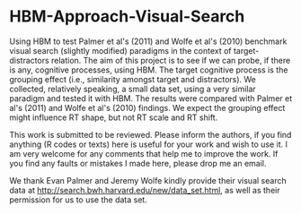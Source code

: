 HBM-Approach-Visual-Search
==========================

Using HBM to test Palmer et al's (2011) and Wolfe et al's (2010) benchmark visual search (slightly modified) paradigms in the context of target-distractors relation. The aim of this project is to see if we can probe, if there is any, cognitive processes, using HBM. The target cognitive process is the grouping effect (i.e., similarity amongst target and distractors).  We collected, relatively speaking, a small data set, using a very similar paradigm  and tested it with HBM.  The results were compared with Palmer et al's (2011) and Wolfe et al's (2010) findings.  We expect the grouping effect might influence RT shape, but not RT scale and RT shift.    

This work is submitted to be reviewed. Please inform the authors, if you find anything (R codes or texts) here is useful for your work and wish to use it. I am very welcome for any comments that help me to 
improve the work. If you find any faults or mistakes I made here, please drop me an email. 

We thank Evan Palmer and Jeremy Wolfe kindly provide their visual search data at 
http://search.bwh.harvard.edu/new/data_set.html, as well as their permission for us to use the data set. 
